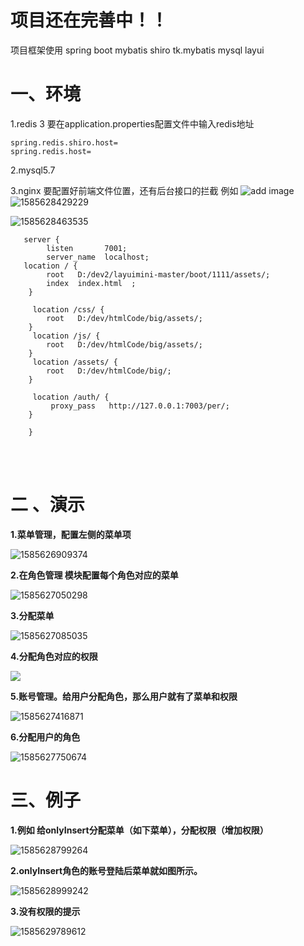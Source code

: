 # 项目还在完善中！！
 项目框架使用 spring boot  mybatis  shiro  tk.mybatis mysql  layui 


# 一、环境 
1.redis 3
要在application.properties配置文件中输入redis地址
    
    spring.redis.shiro.host= 
    spring.redis.host= 
    
2.mysql5.7
    
3.nginx 
     要配置好前端文件位置，还有后台接口的拦截
    例如 
![add image](https://github.com/ratmhk/anth/img/1585628429229.png)
 ![1585628429229](C:\Users\kkk\AppData\Roaming\Typora\typora-user-images\1585628429229.png)

  ![1585628463535](C:\Users\kkk\AppData\Roaming\Typora\typora-user-images\1585628463535.png)

       
       server {
            listen       7001;
            server_name  localhost;
       location / {
            root   D:/dev2/layuimini-master/boot/1111/assets/;
            index  index.html  ;
        }
    	
    	 location /css/ {
            root   D:/dev/htmlCode/big/assets/;           
        }
    	 location /js/ {
            root   D:/dev/htmlCode/big/assets/;   
        }
    	 location /assets/ {
            root   D:/dev/htmlCode/big/;   
        }
    	 
    	 location /auth/ {
             proxy_pass   http://127.0.0.1:7003/per/;    
        }
        
        }




​		 
​       

# 二 、演示

**1.菜单管理，配置左侧的菜单项**

![*1585626909374*](C:\Users\kkk\AppData\Roaming\Typora\typora-user-images\1585626909374.png)





**2.在角色管理 模块配置每个角色对应的菜单**

![1585627050298](C:\Users\kkk\AppData\Roaming\Typora\typora-user-images\1585627050298.png)

**3.分配菜单**



![1585627085035](C:\Users\kkk\AppData\Roaming\Typora\typora-user-images\1585627085035.png)



**4.分配角色对应的权限**



![](C:\Users\kkk\AppData\Roaming\Typora\typora-user-images\1585627352177.png)

**5.账号管理。给用户分配角色，那么用户就有了菜单和权限**

![1585627416871](C:\Users\kkk\AppData\Roaming\Typora\typora-user-images\1585627416871.png)

**6.分配用户的角色**

![1585627750674](C:\Users\kkk\AppData\Roaming\Typora\typora-user-images\1585627750674.png)





# 三、例子

**1.例如 给onlyInsert分配菜单（如下菜单），分配权限（增加权限）**

![1585628799264](C:\Users\kkk\AppData\Roaming\Typora\typora-user-images\1585628799264.png)

**2.onlyInsert角色的账号登陆后菜单就如图所示。**

![1585628999242](C:\Users\kkk\AppData\Roaming\Typora\typora-user-images\1585628999242.png)





**3.没有权限的提示**

![1585629789612](C:\Users\kkk\AppData\Roaming\Typora\typora-user-images\1585629789612.png)





